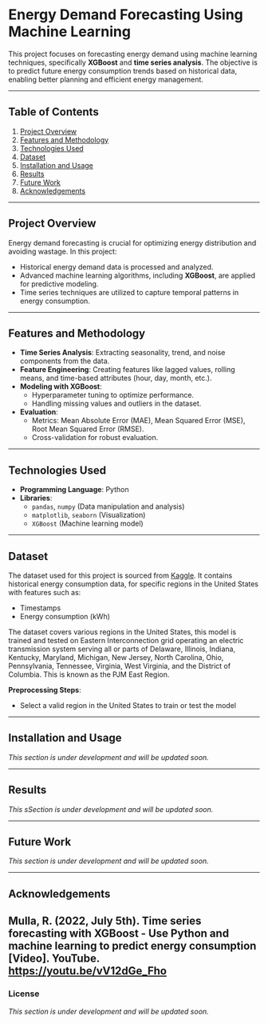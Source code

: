 # Energy Demand Forecasting Using Machine Learning

This project focuses on forecasting energy demand using machine learning techniques, specifically **XGBoost** and **time series analysis**. The objective is to predict future energy consumption trends based on historical data, enabling better planning and efficient energy management.

---

## Table of Contents
1. [Project Overview](#project-overview)
2. [Features and Methodology](#features-and-methodology)
3. [Technologies Used](#technologies-used)
4. [Dataset](#dataset)
5. [Installation and Usage](#installation-and-usage)
6. [Results](#results)
7. [Future Work](#future-work)
8. [Acknowledgements](#acknowledgements)

---

## Project Overview
Energy demand forecasting is crucial for optimizing energy distribution and avoiding wastage. In this project:
- Historical energy demand data is processed and analyzed.
- Advanced machine learning algorithms, including **XGBoost**, are applied for predictive modeling.
- Time series techniques are utilized to capture temporal patterns in energy consumption.

---

## Features and Methodology
- **Time Series Analysis**: Extracting seasonality, trend, and noise components from the data.
- **Feature Engineering**: Creating features like lagged values, rolling means, and time-based attributes (hour, day, month, etc.).
- **Modeling with XGBoost**:
  - Hyperparameter tuning to optimize performance.
  - Handling missing values and outliers in the dataset.
- **Evaluation**:
  - Metrics: Mean Absolute Error (MAE), Mean Squared Error (MSE), Root Mean Squared Error (RMSE).
  - Cross-validation for robust evaluation.

---

## Technologies Used
- **Programming Language**: Python
- **Libraries**:
  - `pandas`, `numpy` (Data manipulation and analysis)
  - `matplotlib`, `seaborn` (Visualization)
  - `XGBoost` (Machine learning model)


---

## Dataset
The dataset used for this project is sourced from [Kaggle](https://www.kaggle.com/datasets/robikscube/hourly-energy-consumption). It contains historical energy consumption data, for specific regions in the United States with features such as:
- Timestamps
- Energy consumption (kWh)

The dataset covers various regions in the United States, this model  is trained and tested on Eastern Interconnection grid operating an electric transmission system serving all or parts of Delaware, Illinois, Indiana, Kentucky, Maryland, Michigan, New Jersey, North Carolina, Ohio, Pennsylvania, Tennessee, Virginia, West Virginia, and the District of Columbia. This is known as the PJM East Region.

**Preprocessing Steps**:
- Select a valid region in the United States to train or test the model 

---

## Installation and Usage
_This section is under development and will be updated soon._

---

## Results
_This sSection is under development and will be updated soon._

---

## Future Work
_This section is under development and will be updated soon._

---

## Acknowledgements
Mulla, R. (2022, July 5th). Time series forecasting with XGBoost - Use Python and machine learning to predict energy consumption [Video]. YouTube. https://youtu.be/vV12dGe_Fho
---

### License
_This section is under development and will be updated soon._
